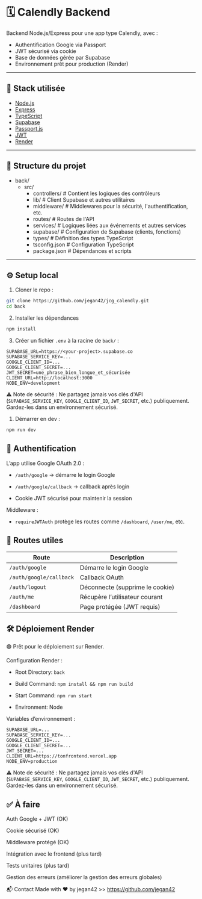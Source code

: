 # 🗓️ Calendly Backend

Backend Node.js/Express pour une app type Calendly, avec :
- Authentification Google via Passport
- JWT sécurisé via cookie
- Base de données gérée par Supabase
- Environnement prêt pour production (Render)

---

## 🚀 Stack utilisée

- [Node.js](https://nodejs.org)
- [Express](https://expressjs.com)
- [TypeScript](https://www.typescriptlang.org/)
- [Supabase](https://supabase.com)
- [Passport.js](http://www.passportjs.org/)
- [JWT](https://jwt.io)
- [Render](https://render.com)

---

## 📁 Structure du projet

* back/
    * src/
        * controllers/ # Contient les logiques des contrôleurs
        * lib/ # Client Supabase et autres utilitaires
        * middleware/ # Middlewares pour la sécurité, l'authentification, etc.
        * routes/ # Routes de l'API
        * services/ # Logiques liées aux événements et autres services
        * supabase/ # Configuration de Supabase (clients, fonctions) 
        * types/ # Définition des types TypeScript
        * tsconfig.json # Configuration TypeScript
        * package.json # Dépendances et scripts
---

## ⚙️ Setup local

1. Cloner le repo :

```bash
git clone https://github.com/jegan42/jcg_calendly.git
cd back
```

2. Installer les dépendances

```bash
npm install
```

3. Créer un fichier `.env` à la racine de `back/` :

```env
SUPABASE_URL=https://<your-project>.supabase.co
SUPABASE_SERVICE_KEY=...
GOOGLE_CLIENT_ID=...
GOOGLE_CLIENT_SECRET=...
JWT_SECRET=une_phrase_bien_longue_et_sécurisée
CLIENT_URL=http://localhost:3000
NODE_ENV=development
```

⚠️ Note de sécurité : Ne partagez jamais vos clés d'API (`SUPABASE_SERVICE_KEY`, `GOOGLE_CLIENT_ID`, `JWT_SECRET`, etc.) publiquement. Gardez-les dans un environnement sécurisé.

1. Démarrer en dev :

```bash
npm run dev
```

## 🔐 Authentification

L’app utilise Google OAuth 2.0 :

 - `/auth/google` → démarre le login Google

 - `/auth/google/callback` → callback après login

 - Cookie JWT sécurisé pour maintenir la session

Middleware :

 - `requireJWTAuth` protège les routes comme `/dashboard`, `/user/me`, etc.

## 🧪 Routes utiles

| Route  | Description |
| ------------- | ------------- |
| `/auth/google`  | Démarre le login Google  |
| `/auth/google/callback`  | Callback OAuth  |
| `/auth/logout`  | Déconnecte (supprime le cookie)  |
| `/auth/me`  | Récupère l’utilisateur courant  |
| `/dashboard`  | Page protégée (JWT requis)  |



## 🛠 Déploiement Render

🟢 Prêt pour le déploiement sur Render.

Configuration Render :
 - Root Directory: `back`

 - Build Command: `npm install && npm run build`

 - Start Command: `npm run start`

 - Environment: Node

Variables d’environnement :

```env
SUPABASE_URL=...
SUPABASE_SERVICE_KEY=...
GOOGLE_CLIENT_ID=...
GOOGLE_CLIENT_SECRET=...
JWT_SECRET=...
CLIENT_URL=https://tonfrontend.vercel.app
NODE_ENV=production
```
⚠️ Note de sécurité : Ne partagez jamais vos clés d'API (`SUPABASE_SERVICE_KEY`, `GOOGLE_CLIENT_ID`, `JWT_SECRET`, etc.) publiquement. Gardez-les dans un environnement sécurisé.


## ✅ À faire

 Auth Google + JWT (OK)

 Cookie sécurisé (OK)

 Middleware protégé (OK)

 Intégration avec le frontend (plus tard)

 Tests unitaires (plus tard)
 
 Gestion des erreurs (améliorer la gestion des erreurs globales)

📬 Contact
Made with ❤️ by jegan42 >> https://github.com/jegan42
